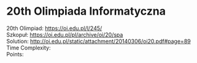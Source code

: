 # 20th Olimpiada Informatyczna
20th Olimpiad: https://oi.edu.pl/l/245/<br />
Szkopuł:  https://oi.edu.pl/pl/archive/oi/20/spa<br />
Solution:  http://oi.edu.pl/static/attachment/20140306/oi20.pdf#page=89<br />
Time Complexity: <br />
Points:  <br />